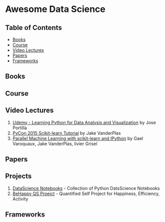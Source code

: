 # Awesome Data Science


## Table of Contents

- [Books](#books)
- [Course](#course)
- [Video Lectures](#video-lectures)
- [Papers](#papers)
- [Frameworks](#frameworks)

## Books

## Course

## Video Lectures

1. [Udemy - Learning Python for Data Analysis and Visualization](https://www.udemy.com/learning-python-for-data-analysis-and-visualization/learn/v4/overview) by Jose Portilla
2. [PyCon 2015 Scikit-learn Tutorial](https://github.com/jakevdp/sklearn_pycon2015) by Jake VanderPlas
3. [Parallel Machine Learning with scikit-learn and IPython](https://github.com/ogrisel/parallel_ml_tutorial) by Gael Varoquaux, Jake VanderPlas, livier Grisel

## Papers

## Projects

1. [DataScience Notebooks](https://github.com/DongjunLee/DataScience-Notebooks) - Collection of Python DatsScience Notebooks
2. [BeHappy QS Proejct](https://github.com/DongjunLee/BeHappy-Django) - Quantified Self Project for Happiness, Efficiency, Activity

## Frameworks


